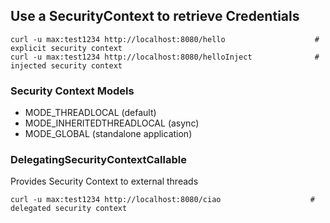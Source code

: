 ## Use a SecurityContext to retrieve Credentials

````shell
curl -u max:test1234 http://localhost:8080/hello                    # explicit security context
curl -u max:test1234 http://localhost:8080/helloInject              # injected security context
````

### Security Context Models

+ MODE_THREADLOCAL (default)
+ MODE_INHERITEDTHREADLOCAL (async)
+ MODE_GLOBAL (standalone application)

### DelegatingSecurityContextCallable

Provides Security Context to external threads

````shell
curl -u max:test1234 http://localhost:8080/ciao                    # delegated security context
````